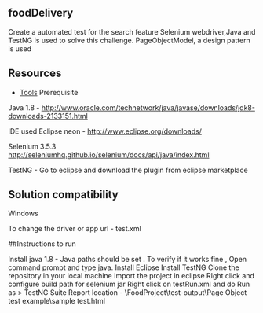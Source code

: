## foodDelivery

Create a automated test for the search feature
Selenium webdriver,Java and TestNG is used to solve this challenge. 
PageObjectModel, a design pattern is used

## Resources

- [Tools](#tools)
Prerequisite

Java 1.8 - http://www.oracle.com/technetwork/java/javase/downloads/jdk8-downloads-2133151.html

IDE used Eclipse neon - http://www.eclipse.org/downloads/

Selenium 3.5.3 http://seleniumhq.github.io/selenium/docs/api/java/index.html

TestNG - Go to eclipse and download the plugin from eclipse marketplace

## Solution compatibility

Windows 

To change the driver or app url - test.xml

##Instructions to run

Install java 1.8 - Java paths should be set . To verify if it works fine , Open command prompt and type java.
Install Eclipse 
Install TestNG 
Clone the repository in your local machine 
Import the project in eclipse
RIght click and configure build path for selenium jar
Right click on testRun.xml and do Run as > TestNG Suite
Report location - \FoodProject\test-output\Page Object test example\sample test.html

